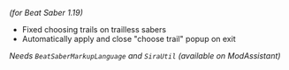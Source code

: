 *(for Beat Saber 1.19)*

- Fixed choosing trails on trailless sabers
- Automatically apply and close "choose trail" popup on exit

*Needs `BeatSaberMarkupLanguage` and `SiraUtil` (available on ModAssistant)*